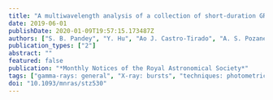 ```yaml
---
title: "A multiwavelength analysis of a collection of short-duration GRBs observed between 2012 and 2015"
date: 2019-06-01
publishDate: 2020-01-09T19:57:15.173487Z
authors: ["S. B. Pandey", "Y. Hu", "Ao J. Castro-Tirado", "A. S. Pozanenko", "R. Sánchez-Ramı́rez", "J. Gorosabel", "S. Guziy", "M. Jelinek", "J. C. Tello", "S. Jeong", "S. R. Oates", "B. -B. Zhang", "E. D. Mazaeva", "A. A. Volnova", "P. Yu Minaev", "H. J. van Eerten", "M. D. Caballero-Garciá", "D. Pérez-Ramiréz", "M. Bremer", "J. -M. Winters", "I. H. Park", "A. Nicuesa Guelbenzu", "S. Klose", "A. Moskvitin", "V. V. Sokolov", "E. Sonbas", "A. Ayala", "J. Cepa", "N. Butler", "E. Troja", "A. M. Chernenko", "S. V. Molkov", "A. E. Volvach", "R. Ya Inasaridze", "Sh A. Egamberdiyev", "O. Burkhonov", "I. V. Reva", "K. A. Polyakov", "A. A. Matkin", "A. L. Ivanov", "I. Molotov", "T. Guver", "A. M. Watson", "A. Kutyrev", "W. H. Lee", "O. Fox", "O. Littlejohns", "A. Cucchiara", "J. Gonzalez", "M. G. Richer", "C. G. Román-Zúñiga", "N. R. Tanvir", "J. S. Bloom", "J. X. Prochaska", "N. Gehrels", "H. Moseley", "J. A. de Diego", "E. Ramerez-Ruiz", "E. V. Klunko", "Y. Fan", "X. Zhao", "J. Bai", "Ch Wang", "Y. Xin", "Ch Cui", "N. Tungalag", "Z. -K. Peng", "Amit Kumar", "Rahul Gupta", "Amar Aryan", "Brajesh Kumar", "L. N. Volvach", "G. P. Lamb", "A. F. Valeev"]
publication_types: ["2"]
abstract: ""
featured: false
publication: "*Monthly Notices of the Royal Astronomical Society*"
tags: ["gamma-rays: general", "X-ray: bursts", "techniques: photometric", "radiation mechanims : non-thermalonova", "Astrophysics - High Energy Astrophysical Phenomena"]
doi: "10.1093/mnras/stz530"
---
```


